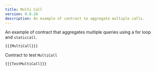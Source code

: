 ```yaml
---
title: Multi Call
version: 0.8.10
description: An example of contract to aggregate multiple calls.
---
```


An example of contract that aggregates multiple queries using a for loop and `staticcall`.

```solidity
{{{MultiCall}}}
```

Contract to test `MultiCall`

```solidity
{{{TestMultiCall}}}
```
